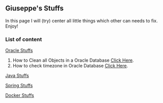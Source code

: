 ## Giuseppe's Stuffs

In this page I will (try) center all little things which other can needs to fix. Enjoy! 

### List of content

[Oracle Stuffs](oracle.md)
1. How to Clean all Objects in a Oracle Database [Click Here](oracle.md#how-to-clean-all-objects-of-database).
2. How to check timezone in Oracle Database [Click Here](oracle.md#how-to-check-oracle-timezone).



[Java Stuffs](java.md)



[Spring Stuffs](spring.md)



[Docker Stuffs](docker.md)